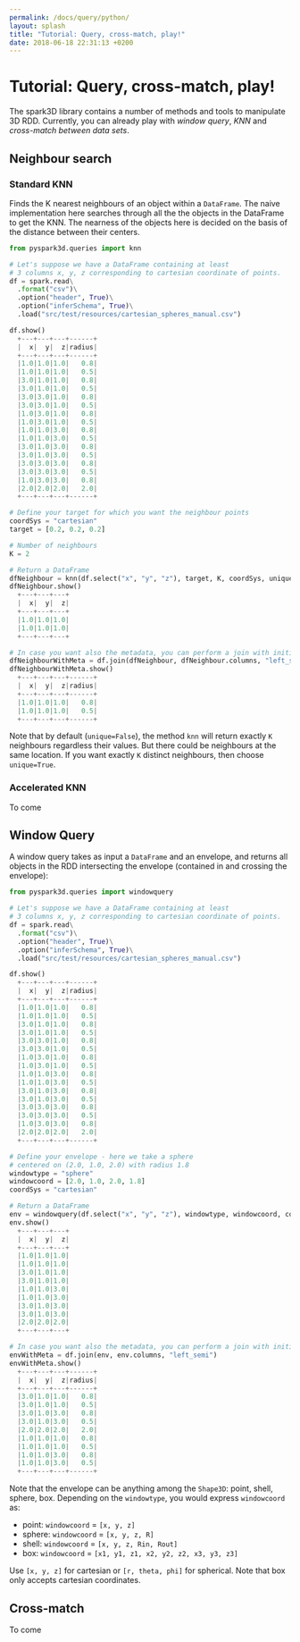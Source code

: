 ```yaml
---
permalink: /docs/query/python/
layout: splash
title: "Tutorial: Query, cross-match, play!"
date: 2018-06-18 22:31:13 +0200
---
```


# Tutorial: Query, cross-match, play!

The spark3D library contains a number of methods and tools to manipulate 3D RDD. Currently, you can already play with *window query*, *KNN* and *cross-match between data sets*.

## Neighbour search

### Standard KNN

Finds the K nearest neighbours of an object within a `DataFrame`.
The naive implementation here searches through all the the objects in the
DataFrame to get the KNN. The nearness of the objects here is decided on the
basis of the distance between their centers.

```python
from pyspark3d.queries import knn

# Let's suppose we have a DataFrame containing at least
# 3 columns x, y, z corresponding to cartesian coordinate of points.
df = spark.read\
  .format("csv")\
  .option("header", True)\
  .option("inferSchema", True)\
  .load("src/test/resources/cartesian_spheres_manual.csv")

df.show()
  +---+---+---+------+
  |  x|  y|  z|radius|
  +---+---+---+------+
  |1.0|1.0|1.0|   0.8|
  |1.0|1.0|1.0|   0.5|
  |3.0|1.0|1.0|   0.8|
  |3.0|1.0|1.0|   0.5|
  |3.0|3.0|1.0|   0.8|
  |3.0|3.0|1.0|   0.5|
  |1.0|3.0|1.0|   0.8|
  |1.0|3.0|1.0|   0.5|
  |1.0|1.0|3.0|   0.8|
  |1.0|1.0|3.0|   0.5|
  |3.0|1.0|3.0|   0.8|
  |3.0|1.0|3.0|   0.5|
  |3.0|3.0|3.0|   0.8|
  |3.0|3.0|3.0|   0.5|
  |1.0|3.0|3.0|   0.8|
  |2.0|2.0|2.0|   2.0|
  +---+---+---+------+

# Define your target for which you want the neighbour points
coordSys = "cartesian"
target = [0.2, 0.2, 0.2]

# Number of neighbours
K = 2

# Return a DataFrame
dfNeighbour = knn(df.select("x", "y", "z"), target, K, coordSys, unique=False)
dfNeighbour.show()
  +---+---+---+
  |  x|  y|  z|
  +---+---+---+
  |1.0|1.0|1.0|
  |1.0|1.0|1.0|
  +---+---+---+

# In case you want also the metadata, you can perform a join with initial DataFrame:
dfNeighbourWithMeta = df.join(dfNeighbour, dfNeighbour.columns, "left_semi")
dfNeighbourWithMeta.show()
  +---+---+---+------+
  |  x|  y|  z|radius|
  +---+---+---+------+
  |1.0|1.0|1.0|   0.8|
  |1.0|1.0|1.0|   0.5|
  +---+---+---+------+
```

Note that by default (`unique=False`), the method `knn` will return exactly `K` neighbours
regardless their values. But there could be neighbours at the same location. If you want exactly `K` distinct neighbours, then choose `unique=True`.

### Accelerated KNN

To come

## Window Query

A window query takes as input a `DataFrame` and an envelope, and returns all objects in the RDD intersecting the envelope (contained in and crossing the envelope):

```python
from pyspark3d.queries import windowquery

# Let's suppose we have a DataFrame containing at least
# 3 columns x, y, z corresponding to cartesian coordinate of points.
df = spark.read\
  .format("csv")\
  .option("header", True)\
  .option("inferSchema", True)\
  .load("src/test/resources/cartesian_spheres_manual.csv")

df.show()
  +---+---+---+------+
  |  x|  y|  z|radius|
  +---+---+---+------+
  |1.0|1.0|1.0|   0.8|
  |1.0|1.0|1.0|   0.5|
  |3.0|1.0|1.0|   0.8|
  |3.0|1.0|1.0|   0.5|
  |3.0|3.0|1.0|   0.8|
  |3.0|3.0|1.0|   0.5|
  |1.0|3.0|1.0|   0.8|
  |1.0|3.0|1.0|   0.5|
  |1.0|1.0|3.0|   0.8|
  |1.0|1.0|3.0|   0.5|
  |3.0|1.0|3.0|   0.8|
  |3.0|1.0|3.0|   0.5|
  |3.0|3.0|3.0|   0.8|
  |3.0|3.0|3.0|   0.5|
  |1.0|3.0|3.0|   0.8|
  |2.0|2.0|2.0|   2.0|
  +---+---+---+------+

# Define your envelope - here we take a sphere
# centered on (2.0, 1.0, 2.0) with radius 1.8
windowtype = "sphere"
windowcoord = [2.0, 1.0, 2.0, 1.8]
coordSys = "cartesian"

# Return a DataFrame
env = windowquery(df.select("x", "y", "z"), windowtype, windowcoord, coordSys)
env.show()
  +---+---+---+
  |  x|  y|  z|
  +---+---+---+
  |1.0|1.0|1.0|
  |1.0|1.0|1.0|
  |3.0|1.0|1.0|
  |3.0|1.0|1.0|
  |1.0|1.0|3.0|
  |1.0|1.0|3.0|
  |3.0|1.0|3.0|
  |3.0|1.0|3.0|
  |2.0|2.0|2.0|
  +---+---+---+

# In case you want also the metadata, you can perform a join with initial DataFrame:
envWithMeta = df.join(env, env.columns, "left_semi")
envWithMeta.show()
  +---+---+---+------+
  |  x|  y|  z|radius|
  +---+---+---+------+
  |3.0|1.0|1.0|   0.8|
  |3.0|1.0|1.0|   0.5|
  |3.0|1.0|3.0|   0.8|
  |3.0|1.0|3.0|   0.5|
  |2.0|2.0|2.0|   2.0|
  |1.0|1.0|1.0|   0.8|
  |1.0|1.0|1.0|   0.5|
  |1.0|1.0|3.0|   0.8|
  |1.0|1.0|3.0|   0.5|
  +---+---+---+------+
```

Note that the envelope can be anything among the `Shape3D`: point, shell, sphere, box.
Depending on the `windowtype`, you would express `windowcoord` as:
- point: `windowcoord` = `[x, y, z]`
- sphere: `windowcoord` = `[x, y, z, R]`
- shell: `windowcoord` = `[x, y, z, Rin, Rout]`
- box: `windowcoord` = `[x1, y1, z1, x2, y2, z2, x3, y3, z3]`

Use `[x, y, z]` for cartesian or `[r, theta, phi]` for spherical.
Note that box only accepts cartesian coordinates.

## Cross-match

To come
